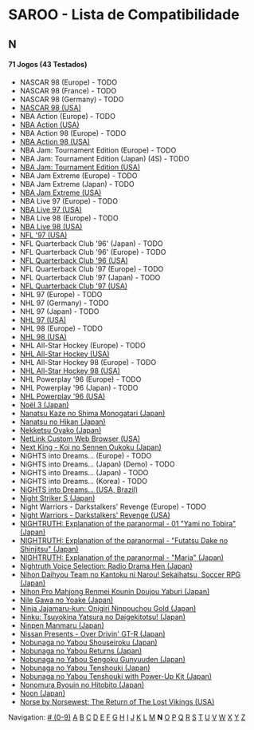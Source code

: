# SAROO - Lista de Compatibilidade

## N

#### 71 Jogos (43 Testados)

- NASCAR 98 (Europe) - TODO
- NASCAR 98 (France) - TODO
- NASCAR 98 (Germany) - TODO
- [NASCAR 98 (USA)](../../Regions/USA/T-5028H/01/README.md)
- NBA Action (Europe) - TODO
- [NBA Action (USA)](../../Regions/USA/MK-81103/01/README.md)
- NBA Action 98 (Europe) - TODO
- [NBA Action 98 (USA)](../../Regions/USA/MK-81124/01/README.md)
- NBA Jam: Tournament Edition (Europe) - TODO
- NBA Jam: Tournament Edition (Japan) (4S) - TODO
- [NBA Jam: Tournament Edition (USA)](../../Regions/USA/T-8102H/01/README.md)
- NBA Jam Extreme (Europe) - TODO
- NBA Jam Extreme (Japan) - TODO
- [NBA Jam Extreme (USA)](../../Regions/USA/T-8120H/01/README.md)
- NBA Live 97 (Europe) - TODO
- [NBA Live 97 (USA)](../../Regions/USA/T-5015H/01/README.md)
- NBA Live 98 (Europe) - TODO
- [NBA Live 98 (USA)](../../Regions/USA/T-5027H/01/README.md)
- [NFL '97 (USA)](../../Regions/USA/MK-81111/01/README.md)
- NFL Quarterback Club '96' (Japan) - TODO
- NFL Quarterback Club '96' (Europe) - TODO
- [NFL Quarterback Club '96 (USA)](../../Regions/USA/T-8109H/01/README.md)
- NFL Quarterback Club '97 (Europe) - TODO
- NFL Quarterback Club '97 (Japan) - TODO
- [NFL Quarterback Club '97 (USA)](../../Regions/USA/T-8136H/01/README.md)
- NHL 97 (Europe) - TODO
- NHL 97 (Germany) - TODO
- NHL 97 (Japan) - TODO
- [NHL 97 (USA)](../../Regions/USA/T-5016H/01/README.md)
- NHL 98 (Europe) - TODO
- [NHL 98 (USA)](../../Regions/USA/T-5026H/01/README.md)
- NHL All-Star Hockey (Europe) - TODO
- [NHL All-Star Hockey (USA)](../../Regions/USA/MK-81002/01/README.md)
- NHL All-Star Hockey 98 (Europe) - TODO
- [NHL All-Star Hockey 98 (USA)](../../Regions/USA/MK-81122/01/README.md)
- NHL Powerplay '96 (Europe) - TODO
- NHL Powerplay '96 (Japan) - TODO
- [NHL Powerplay '96 (USA)](../../Regions/USA/T-07013H/01/README.md)
- [Noël 3 (Japan)](../../Regions/Japan/T-22205G/01/README.md)
- [Nanatsu Kaze no Shima Monogatari (Japan)](../../Regions/Japan/T-35501G/01/README.md)
- [Nanatsu no Hikan (Japan)](../../Regions/Japan/T-7616G/01/README.md)
- [Nekketsu Oyako (Japan)](../../Regions/Japan/T-1802G/01/README.md)
- [NetLink Custom Web Browser (USA)](../../Regions/USA/T-319-01H/01/README.md)
- [Next King - Koi no Sennen Oukoku (Japan)](../../Regions/Japan/T-13328G/01/README.md)
- NiGHTS into Dreams... (Europe) - TODO
- NiGHTS into Dreams... (Japan) (Demo) - TODO
- NiGHTS into Dreams... (Japan) - TODO
- NiGHTS into Dreams... (Korea) - TODO
- [NiGHTS into Dreams... (USA, Brazil)](../../Regions/USA/MK-81020/01/README.md)
- [Night Striker S (Japan)](../../Regions/Japan/T-19901G/01/README.md)
- Night Warriors - Darkstalkers' Revenge (Europe) - TODO
- [Night Warriors - Darkstalkers' Revenge (USA)](../../Regions/USA/T-1208H/01/README.md)
- [NIGHTRUTH: Explanation of the paranormal - 01 "Yami no Tobira" (Japan)](../../Regions/Japan/T-20204G/01/README.md)
- [NIGHTRUTH: Explanation of the paranormal - "Futatsu Dake no Shinjitsu" (Japan)](../../Regions/Japan/T-36201G/01/README.md)
- [NIGHTRUTH: Explanation of the paranormal - "Maria" (Japan)](../../Regions/Japan/T-20206G/01/README.md)
- [Nightruth Voice Selection: Radio Drama Hen (Japan)](../../Regions/Japan/T-20207G/01/README.md)
- [Nihon Daihyou Team no Kantoku ni Narou! Sekaihatsu, Soccer RPG (Japan)](../../Regions/Japan/T-35504G/01/README.md)
- [Nihon Pro Mahjong Renmei Kounin Doujou Yaburi (Japan)](../../Regions/Japan/T-18714G/01/README.md)
- [Nile Gawa no Yoake (Japan)](../../Regions/Japan/T-9106G/01/README.md)
- [Ninja Jajamaru-kun: Onigiri Ninpouchou Gold (Japan)](../../Regions/Japan/T-5709G/01/README.md)
- [Ninku: Tsuyokina Yatsura no Daigekitotsu! (Japan)](../../Regions/Japan/GS-9036/01/README.md)
- [Ninpen Manmaru (Japan)](../../Regions/Japan/T-35502G/01/README.md)
- [Nissan Presents - Over Drivin' GT-R (Japan)](../../Regions/Japan/T-10613G/01/README.md)
- [Nobunaga no Yabou Shouseiroku (Japan)](../../Regions/Japan/T-7664G/01/README.md)
- [Nobunaga no Yabou Returns (Japan)](../../Regions/Japan/T-7614G/01/README.md)
- [Nobunaga no Yabou Sengoku Gunyuuden (Japan)](../../Regions/Japan/T-7658G/01/README.md)
- [Nobunaga no Yabou Tenshouki (Japan)](../../Regions/Japan/T-7605G/01/README.md)
- [Nobunaga no Yabou Tenshouki with Power-Up Kit (Japan)](../../Regions/Japan/T-7643G/01/README.md)
- [Nonomura Byouin no Hitobito (Japan)](../../Regions/Japan/T-28001G/01/README.md)
- [Noon (Japan)](../../Regions/Japan/T-5206G/01/README.md)
- [Norse by Norsewest: The Return of The Lost Vikings (USA)](../../Regions/USA/T-12522H/01/README.md)

Navigation:
[# (0-9)](./09.md) [A](./A.md) [B](./B.md) [C](./C.md) [D](./D.md) [E](./E.md) [F](./F.md) [G](./G.md) [H](./H.md) [I](./I.md) [J](./J.md) [K](./K.md) [L](./L.md) [M](./M.md) **N** [O](./O.md) [P](./P.md) [Q](./Q.md) [R](./R.md) [S](./S.md) [T](./T.md) [U](./U.md) [V](./V.md) [W](./W.md) [X](./X.md) [Y](./Y.md) [Z](./Z.md)

